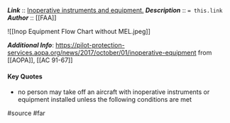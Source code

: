 ***Link***      :: [Inoperative instruments and equipment.](https://www.ecfr.gov/current/title-14/section-91.213)
***Description***      :: `= this.link`
***Author*** :: [[FAA]]

![[Inop Equipment Flow Chart without MEL.jpeg]]

***Additional Info***: https://pilot-protection-services.aopa.org/news/2017/october/01/inoperative-equipment from [[AOPA]], [[AC 91-67]]

#### Key Quotes
* no person may take off an aircraft with inoperative instruments or equipment installed unless the following conditions are met

#source #far